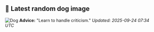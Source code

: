 ## 🐶 Latest random dog image
![Dog](https://images.dog.ceo/breeds/havanese/00100trPORTRAIT_00100_BURST20191030212452971_COVER.jpg)
**Advice:** "Learn to handle criticism."
*Updated: 2025-09-24 07:34 UTC*
